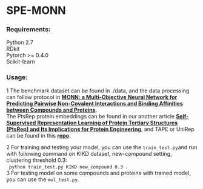 # SPE-MONN
### Requirements:
Python 2.7  
RDkit  
Pytorch >= 0.4.0  
Scikit-learn  
### Usage:  
1 The benchmark dataset can be found in ./data, and the data processing can follow protocol in  **[MONN: a Multi-Objective Neural Network for Predicting Pairwise Non-Covalent Interactions and Binding Affinities between Compounds and Proteins](https://github.com/lishuya17/MONN)**.  
The PtsRep protein embeddings can be found in our another article **[Self-Supervised Representation Learning of Protein Tertiary Structures (PtsRep) and Its Implications for Protein Engineering](https://www.biorxiv.org/content/10.1101/2020.12.22.423916v2.abstract)**, and TAPE or UniRep can be found in this **[repo](https://github.com/songlab-cal/tape)**.

2 For training and testing your model, you can use the `train_test.py`and run with following command on KIKD dataset, new-compound setting, clustering threshold 0.3:  
`  python train_test.py KIKD new_compound 0.3  `.  
3 For testing model on some compounds and proteins with trained model, you can use the `mol_test.py`.

